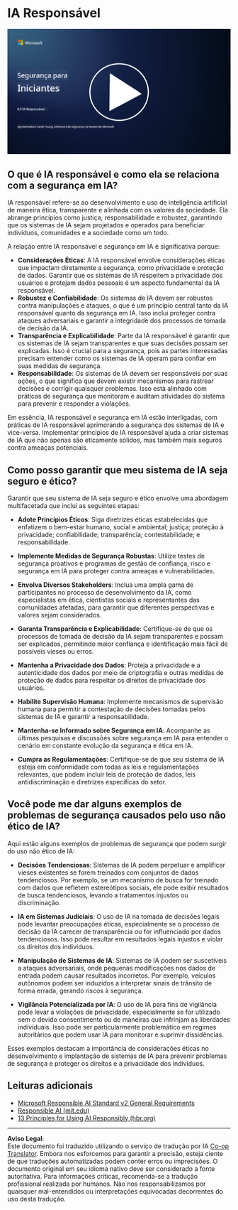 <!--
CO_OP_TRANSLATOR_METADATA:
{
  "original_hash": "5e9775ee91bde7d44577891d5f11c4c5",
  "translation_date": "2025-09-03T20:45:07+00:00",
  "source_file": "8.3 Responsible AI.md",
  "language_code": "br"
}
-->
# IA Responsável

[![Assista ao vídeo](../../translated_images/8-3_placeholder.9a5623e020ef9751bfd82c06e3014edc976e2b2dc6ac5836571e63873a3c28b4.br.png)](https://learn-video.azurefd.net/vod/player?id=b7517901-8f81-4475-b586-385a361c51e8)

## O que é IA responsável e como ela se relaciona com a segurança em IA?

IA responsável refere-se ao desenvolvimento e uso de inteligência artificial de maneira ética, transparente e alinhada com os valores da sociedade. Ela abrange princípios como justiça, responsabilidade e robustez, garantindo que os sistemas de IA sejam projetados e operados para beneficiar indivíduos, comunidades e a sociedade como um todo.

A relação entre IA responsável e segurança em IA é significativa porque:

-   **Considerações Éticas**: A IA responsável envolve considerações éticas que impactam diretamente a segurança, como privacidade e proteção de dados. Garantir que os sistemas de IA respeitem a privacidade dos usuários e protejam dados pessoais é um aspecto fundamental da IA responsável.
-   **Robustez e Confiabilidade**: Os sistemas de IA devem ser robustos contra manipulações e ataques, o que é um princípio central tanto da IA responsável quanto da segurança em IA. Isso inclui proteger contra ataques adversariais e garantir a integridade dos processos de tomada de decisão da IA.
-   **Transparência e Explicabilidade**: Parte da IA responsável é garantir que os sistemas de IA sejam transparentes e que suas decisões possam ser explicadas. Isso é crucial para a segurança, pois as partes interessadas precisam entender como os sistemas de IA operam para confiar em suas medidas de segurança.
-   **Responsabilidade**: Os sistemas de IA devem ser responsáveis por suas ações, o que significa que devem existir mecanismos para rastrear decisões e corrigir quaisquer problemas. Isso está alinhado com práticas de segurança que monitoram e auditam atividades do sistema para prevenir e responder a violações.

Em essência, IA responsável e segurança em IA estão interligadas, com práticas de IA responsável aprimorando a segurança dos sistemas de IA e vice-versa. Implementar princípios de IA responsável ajuda a criar sistemas de IA que não apenas são eticamente sólidos, mas também mais seguros contra ameaças potenciais.

## Como posso garantir que meu sistema de IA seja seguro e ético?

Garantir que seu sistema de IA seja seguro e ético envolve uma abordagem multifacetada que inclui as seguintes etapas:

- **Adote Princípios Éticos**: Siga diretrizes éticas estabelecidas que enfatizem o bem-estar humano, social e ambiental; justiça; proteção à privacidade; confiabilidade; transparência; contestabilidade; e responsabilidade.

- **Implemente Medidas de Segurança Robustas**: Utilize testes de segurança proativos e programas de gestão de confiança, risco e segurança em IA para proteger contra ameaças e vulnerabilidades.

- **Envolva Diversos Stakeholders**: Inclua uma ampla gama de participantes no processo de desenvolvimento da IA, como especialistas em ética, cientistas sociais e representantes das comunidades afetadas, para garantir que diferentes perspectivas e valores sejam considerados.

- **Garanta Transparência e Explicabilidade**: Certifique-se de que os processos de tomada de decisão da IA sejam transparentes e possam ser explicados, permitindo maior confiança e identificação mais fácil de possíveis vieses ou erros.

- **Mantenha a Privacidade dos Dados**: Proteja a privacidade e a autenticidade dos dados por meio de criptografia e outras medidas de proteção de dados para respeitar os direitos de privacidade dos usuários.

- **Habilite Supervisão Humana**: Implemente mecanismos de supervisão humana para permitir a contestação de decisões tomadas pelos sistemas de IA e garantir a responsabilidade.

- **Mantenha-se Informado sobre Segurança em IA**: Acompanhe as últimas pesquisas e discussões sobre segurança em IA para entender o cenário em constante evolução da segurança e ética em IA.

- **Cumpra as Regulamentações**: Certifique-se de que seu sistema de IA esteja em conformidade com todas as leis e regulamentações relevantes, que podem incluir leis de proteção de dados, leis antidiscriminação e diretrizes específicas do setor.

## Você pode me dar alguns exemplos de problemas de segurança causados pelo uso não ético de IA?

Aqui estão alguns exemplos de problemas de segurança que podem surgir do uso não ético de IA:

- **Decisões Tendenciosas**: Sistemas de IA podem perpetuar e amplificar vieses existentes se forem treinados com conjuntos de dados tendenciosos. Por exemplo, se um mecanismo de busca for treinado com dados que refletem estereótipos sociais, ele pode exibir resultados de busca tendenciosos, levando a tratamentos injustos ou discriminação.

- **IA em Sistemas Judiciais**: O uso de IA na tomada de decisões legais pode levantar preocupações éticas, especialmente se o processo de decisão da IA carecer de transparência ou for influenciado por dados tendenciosos. Isso pode resultar em resultados legais injustos e violar os direitos dos indivíduos.

- **Manipulação de Sistemas de IA**: Sistemas de IA podem ser suscetíveis a ataques adversariais, onde pequenas modificações nos dados de entrada podem causar resultados incorretos. Por exemplo, veículos autônomos podem ser induzidos a interpretar sinais de trânsito de forma errada, gerando riscos à segurança.

- **Vigilância Potencializada por IA**: O uso de IA para fins de vigilância pode levar a violações de privacidade, especialmente se for utilizado sem o devido consentimento ou de maneiras que infrinjam as liberdades individuais. Isso pode ser particularmente problemático em regimes autoritários que podem usar IA para monitorar e suprimir dissidências.

Esses exemplos destacam a importância de considerações éticas no desenvolvimento e implantação de sistemas de IA para prevenir problemas de segurança e proteger os direitos e a privacidade dos indivíduos.

## Leituras adicionais

 - [Microsoft Responsible AI Standard v2 General Requirements](https://query.prod.cms.rt.microsoft.com/cms/api/am/binary/RE5cmFl?culture=en-us&country=us&WT.mc_id=academic-96948-sayoung)
 - [Responsible AI (mit.edu)](https://sloanreview.mit.edu/big-ideas/responsible-ai/)
 - [13 Principles for Using AI Responsibly (hbr.org)](https://hbr.org/2023/06/13-principles-for-using-ai-responsibly)

---

**Aviso Legal**:  
Este documento foi traduzido utilizando o serviço de tradução por IA [Co-op Translator](https://github.com/Azure/co-op-translator). Embora nos esforcemos para garantir a precisão, esteja ciente de que traduções automatizadas podem conter erros ou imprecisões. O documento original em seu idioma nativo deve ser considerado a fonte autoritativa. Para informações críticas, recomenda-se a tradução profissional realizada por humanos. Não nos responsabilizamos por quaisquer mal-entendidos ou interpretações equivocadas decorrentes do uso desta tradução.